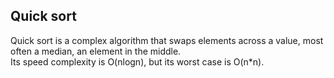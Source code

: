 ## Quick sort

Quick sort is a complex algorithm that swaps elements across a value, most often a median, an element in the
middle.  
Its speed complexity is O(nlogn), but its worst case is O(n*n).  